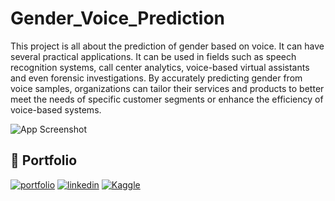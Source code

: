 
# Gender_Voice_Prediction

This project is all about the prediction of gender based on voice. It can have several practical applications. It can be used in fields such as speech recognition systems, call center analytics, voice-based virtual assistants and even forensic investigations. By accurately predicting gender from voice samples, organizations can tailor their services and products to better meet the needs of specific customer segments or enhance the efficiency of voice-based systems.




![App Screenshot](https://miro.medium.com/v2/resize:fit:634/1*RTYreJ-PHBj2S33Eif2acA.jpeg)


## 🔗 Portfolio
[![portfolio](https://img.shields.io/badge/my_portfolio-000?style=for-the-badge&logo=ko-fi&logoColor=white)](https://github.com/akashsuryakantgade)
[![linkedin](https://img.shields.io/badge/linkedin-0A66C2?style=for-the-badge&logo=linkedin&logoColor=white)](https://www.linkedin.com/in/akashgade17/)
[![Kaggle](https://img.shields.io/badge/Kaggle-035a7d?style=for-the-badge&logo=kaggle&logoColor=white)](https://www.kaggle.com/akashsuryakantgade/code)
